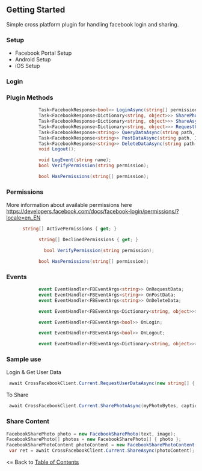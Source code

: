 ## Getting Started
Simple cross platform plugin for handling facebook login and sharing.

### Setup
* Facebook Portal Setup
* Android Setup
* iOS Setup

### Login


### Plugin Methods
```cs
            Task<FacebookResponse<bool>> LoginAsync(string[] permissions, FacebookPermissionType permissionType = FacebookPermissionType.Read);
            Task<FacebookResponse<Dictionary<string, object>>> SharePhotoAsync(byte[] imgBytes, string caption = "");
            Task<FacebookResponse<Dictionary<string, object>>> ShareAsync(FacebookShareContent shareContent);
            Task<FacebookResponse<Dictionary<string, object>>> RequestUserDataAsync(string[] fields, string[] permissions, FacebookPermissionType permissionType = FacebookPermissionType.Read);
            Task<FacebookResponse<string>> QueryDataAsync(string path, string[] permissions, IDictionary<string, string> parameters = null, string version = null);
            Task<FacebookResponse<string>> PostDataAsync(string path, IDictionary<string, string> parameters = null, string version = null);
            Task<FacebookResponse<string>> DeleteDataAsync(string path, IDictionary<string, string> parameters = null, string version = null);
			void Logout();

            void LogEvent(string name);
            bool VerifyPermission(string permission);

            bool HasPermissions(string[] permission);

```

### Permissions

More information about available permissions here
https://developers.facebook.com/docs/facebook-login/permissions/?locale=en_EN

```cs
      string[] ActivePermissions { get; }

            string[] DeclinedPermissions { get; }

			  bool VerifyPermission(string permission);

            bool HasPermissions(string[] permission);

```

### Events

```cs
            event EventHandler<FBEventArgs<string>> OnRequestData;
            event EventHandler<FBEventArgs<string>> OnPostData;
            event EventHandler<FBEventArgs<string>> OnDeleteData;

            event EventHandler<FBEventArgs<Dictionary<string, object>>> OnUserData;

            event EventHandler<FBEventArgs<bool>> OnLogin;

            event EventHandler<FBEventArgs<bool>> OnLogout;

            event EventHandler<FBEventArgs<Dictionary<string, object>>> OnSharing;

```

### Sample use

Login & Get User Data

```cs
 await CrossFacebookClient.Current.RequestUserDataAsync(new string[] { "email", "first_name", "gender", "last_name", "birthday" }, new string[] { "email", "user_birthday" });
```

To Share
```cs
 await CrossFacebookClient.Current.SharePhotoAsync(myPhotoBytes, captionText);
```
### Share Content
```cs
FacebookSharePhoto photo = new FacebookSharePhoto(text, image);
FacebookSharePhoto[] photos = new FacebookSharePhoto[] { photo };                    
FacebookSharePhotoContent photoContent = new FacebookSharePhotoContent(photos);
 var ret = await CrossFacebookClient.Current.ShareAsync(photoContent);
```

<= Back to [Table of Contents](../README.md)